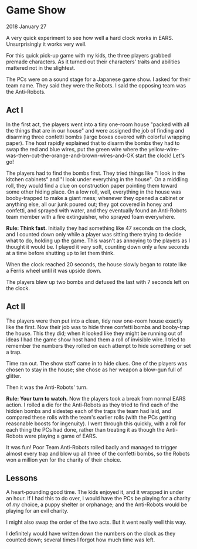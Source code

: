 # Game Show

2018 January 27

A very quick experiment to see how well a hard clock works in EARS.
Unsurprisingly it works very well.

For this quick pick-up game with my kids,
the three players grabbed premade characters.
As it turned out their characters' traits and abilities mattered not in the slightest.

The PCs were on a sound stage for a Japanese game show.
I asked for their team name. They said they were the Robots.
I said the opposing team was the Anti-Robots.


## Act I

In the first act, the players went into a tiny one-room house "packed
with all the things that are in our house" and were assigned the job of
finding and disarming three confetti bombs (large boxes covered with
colorful wrapping paper). The host rapidly explained that to disarm the
bombs they had to swap the red and blue wires, put the green wire where
the yellow-wire-was-then-cut-the-orange-and-brown-wires-and-OK start the
clock! Let's go!

The players had to find the bombs first. They tried things like "I look
in the kitchen cabinets" and "I look under everything in the house". On
a middling roll, they would find a clue on construction paper pointing
them toward some other hiding place. On a low roll, well, everything in
the house was booby-trapped to make a giant mess; whenever they opened a
cabinet or anything else, all our junk poured out; they got covered in
honey and confetti, and sprayed with water, and they eventually found an
Anti-Robots team member with a fire extinguisher, who sprayed foam
everywhere.

**Rule: Think fast.** Initially they had something like 47 seconds on the clock,
and I counted down only while a player was sitting there trying to decide what to do,
holding up the game.
This wasn't as annoying to the players as I thought it would be.
I played it very soft, counting down only a few seconds at a time
before shutting up to let them think.

When the clock reached 20 seconds, the house slowly began to rotate like
a Ferris wheel until it was upside down.

The players blew up two bombs and defused the last with 7 seconds left on the clock.


## Act II

The players were then put into a clean, tidy new one-room house exactly
like the first. Now their job was to hide three confetti bombs and booby-trap the house.
This they did; when it looked like they might be running out of ideas I had the
game show host hand them a roll of invisible wire.
I tried to remember the numbers they rolled on each attempt to hide something or set a trap.

Time ran out.
The show staff came in to hide clues.
One of the players was chosen to stay in the house;
she chose as her weapon a blow-gun full of glitter.

Then it was the Anti-Robots' turn.

**Rule: Your turn to watch.**
Now the players took a break from normal EARS action.
I rolled a die for the Anti-Robots as they tried to find each of the hidden bombs
and sidestep each of the traps the team had laid,
and compared these rolls with the team's earlier rolls
(with the PCs getting reasonable boosts for ingenuity).
I went through this quickly, with a roll for each thing the PCs had done,
rather than treating it as though the Anti-Robots were playing a game of EARS.

It was fun!
Poor Team Anti-Robots rolled badly and managed to trigger almost every trap
and blow up all three of the confetti bombs,
so the Robots won a million yen for the charity of their choice.


## Lessons

A heart-pounding good time. The kids enjoyed it, and it wrapped in under an hour.
If I had this to do over, I would have the PCs be playing for a charity of *my* choice,
a puppy shelter or orphanage;
and the Anti-Robots would be playing for an evil charity.

I might also swap the order of the two acts. But it went really well this way.

I definitely would have written down the numbers on the clock as they counted down;
several times I forgot how much time was left.
